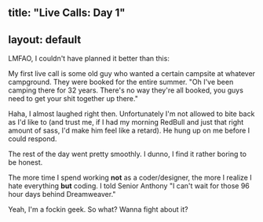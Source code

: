 title: "Live Calls: Day 1"
---
layout: default
---

LMFAO, I couldn't have planned it better than this:

My first live call is some old guy who wanted a certain campsite at whatever
campground. They were booked for the entire summer. "Oh I've been camping
there for 32 years. There's no way they're all booked, you guys need to get
your shit together up there."

Haha, I almost laughed right then. Unfortunately I'm not allowed to bite back
as I'd like to (and trust me, if I had my morning RedBull and just that right
amount of sass, I'd make him feel like a retard). He hung up on me before I
could respond.

The rest of the day went pretty smoothly. I dunno, I find it rather boring to
be honest.

The more time I spend working **not** as a coder/designer, the more I realize
I hate everything **but** coding. I told Senior Anthony "I can't wait for
those 96 hour days behind Dreamweaver."

Yeah, I'm a fockin geek. So what? Wanna fight about it?
